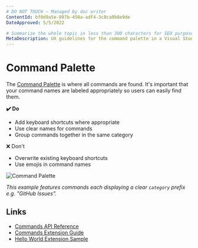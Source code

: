 ```yaml
---
# DO NOT TOUCH — Managed by doc writer
ContentId: bf0d9a5e-897b-450a-adf4-3c8ca9b8e9de
DateApproved: 5/5/2022

# Summarize the whole topic in less than 300 characters for SEO purpose
MetaDescription: UX guidelines for the command palette in a Visual Studio Code extension.
---
```


# Command Palette

The [Command Palette](/api/references/contribution-points#contributes.commands) is where all commands are found. It's important that your command names are labeled appropriately so users can easily find them.

**✔️ Do**

* Add keyboard shortcuts where appropriate
* Use clear names for commands
* Group commands together in the same category

❌ Don't

* Overwrite existing keyboard shortcuts
* Use emojis in command names

![Command Palette](images/examples/command-palette.png)

*This example features commands each displaying a clear `category` prefix e.g. "GitHub Issues".*

## Links

- [Commands API Reference](https://code.visualstudio.com/api/references/contribution-points#contributes.commands)
- [Commands Extension Guide](https://code.visualstudio.com/api/extension-guides/command)
- [Hello World Extension Sample](https://github.com/microsoft/vscode-extension-samples/tree/main/helloworld-sample)